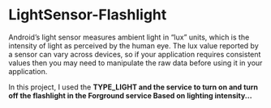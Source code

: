 # LightSensor-Flashlight

Android’s light sensor measures ambient light in “lux” units, which is the intensity of light as perceived by the human eye.
The lux value reported by a sensor can vary across devices, so if your application requires consistent values then you may need to 
manipulate the raw data before using it in your application.

In this project, I used the <strong>TYPE_LIGHT</stronge> and the service to turn on and turn off the flashlight in the Forground service Based 
on lighting intensity...
